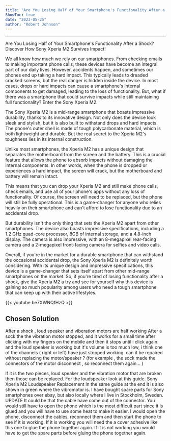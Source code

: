 ```yaml
---
title: "Are You Losing Half of Your Smartphone's Functionality After a Shock? Discover How Sony Xperia M2 Survives Impact!"
ShowToc: true 
date: "2023-05-25"
author: "Robert Johnson"
---
```

*****
Are You Losing Half of Your Smartphone's Functionality After a Shock? Discover How Sony Xperia M2 Survives Impact!

We all know how much we rely on our smartphones. From checking emails to making important phone calls, these devices have become an integral part of our daily lives. However, accidents happen, and sometimes our phones end up taking a hard impact. This typically leads to dreaded cracked screens, but the real danger is hidden inside the device. In most cases, drops or hard impacts can cause a smartphone's internal components to get damaged, leading to the loss of functionality. But, what if there was a smartphone that could survive impacts while still maintaining full functionality? Enter the Sony Xperia M2.

The Sony Xperia M2 is a mid-range smartphone that boasts impressive durability, thanks to its innovative design. Not only does the device look sleek and stylish, but it is also built to withstand drops and hard impacts. The phone's outer shell is made of tough polycarbonate material, which is both lightweight and durable. But the real secret to the Xperia M2's toughness lies in its internal construction.

Unlike most smartphones, the Xperia M2 has a unique design that separates the motherboard from the screen and the battery. This is a crucial feature that allows the phone to absorb impacts without damaging the internal components. In other words, when the phone is dropped or experiences a hard impact, the screen will crack, but the motherboard and battery will remain intact.

This means that you can drop your Xperia M2 and still make phone calls, check emails, and use all of your phone's apps without any loss of functionality. Of course, the screen will need to be replaced, but the phone will still be fully operational. This is a game-changer for anyone who relies heavily on their smartphone and can't afford to lose functionality due to an accidental drop.

But durability isn't the only thing that sets the Xperia M2 apart from other smartphones. The device also boasts impressive specifications, including a 1.2 GHz quad-core processor, 8GB of internal storage, and a 4.8-inch display. The camera is also impressive, with an 8-megapixel rear-facing camera and a 2-megapixel front-facing camera for selfies and video calls.

Overall, if you're in the market for a durable smartphone that can withstand the occasional accidental drop, the Sony Xperia M2 is definitely worth considering. With its unique design and impressive specifications, this device is a game-changer that sets itself apart from other mid-range smartphones on the market. So, if you're tired of losing functionality after a shock, give the Xperia M2 a try and see for yourself why this device is gaining so much popularity among users who need a tough smartphone that can keep up with their active lifestyles.

{{< youtube be7XWNQfHzQ >}} 



## Chosen Solution
 After a shock , loud speaker and viberation motors are half working
After a sock the the vibration motor stopped, and it works for a small time after clicking with my fingers on the mobile and then it stops until i click again.
and the loud speaker is working but it's volume is too much low, i think one of the channels ( right or left) have just stopped working.
can it be repaired without replacing the motor/speaker ? (for example , the sock made the connectors of the motor disconnect , so reconnect them again... )

 If it is the two pieces, loud speaker and the vibration motor that are broken then those can be replaced.
For the loudspeaker look at this guide.
Sony Xperia M2 Loudspeaker Replacement
In the same guide at the end it is also shown in green where the vibromotor is.
I have bought spare parts for Sony smartphones over ebay, but also locally where I live in Stockholm, Sweden.
UPDATE
It could be that the cable have come out of the connector. You would still have to open the phone which is the most difficult part since it is glued and you will have to use some heat to make it easier.
I would open the phone, disconnect the cables, reconnect them and then start the phone to see if it is working. If it is working you will need the a cover adhesive like this one to glue the phone together again.
If it is not working you would have to get the spare parts before gluing the phone together again.




